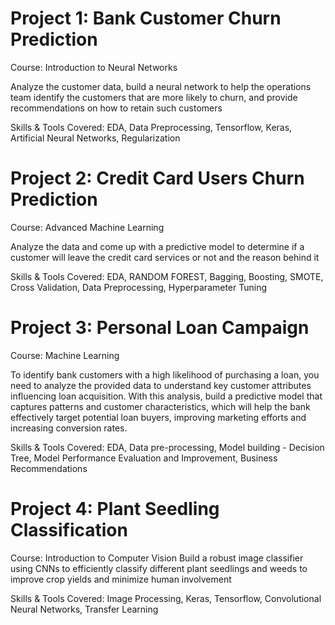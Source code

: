 # Project 1: Bank Customer Churn Prediction

Course: Introduction to Neural Networks

Analyze the customer data, build a neural network to help the operations team identify the customers that are more likely to churn, and provide recommendations on how to retain such customers

Skills & Tools Covered: 
EDA,
Data Preprocessing,
Tensorflow,
Keras,
Artificial Neural Networks,
Regularization

# Project 2: Credit Card Users Churn Prediction

Course: Advanced Machine Learning

Analyze the data and come up with a predictive model to determine if a customer will leave the credit card services or not and the reason behind it

Skills & Tools Covered:
EDA,
RANDOM FOREST,
Bagging,
Boosting,
SMOTE,
Cross Validation,
Data Preprocessing,
Hyperparameter Tuning

# Project 3: Personal Loan Campaign

Course: Machine Learning

To identify bank customers with a high likelihood of purchasing a loan, you need to analyze the provided data to understand key customer attributes influencing loan acquisition. With this analysis, build a predictive model that captures patterns and customer characteristics, which will help the bank effectively target potential loan buyers, improving marketing efforts and increasing conversion rates.

Skills & Tools Covered:
EDA,
Data pre-processing,
Model building - Decision Tree,
Model Performance Evaluation and Improvement,
Business Recommendations


# Project 4: Plant Seedling Classification

Course: Introduction to Computer Vision
Build a robust image classifier using CNNs to efficiently classify different plant seedlings and weeds to improve crop yields and minimize human involvement

Skills & Tools Covered:
Image Processing,
Keras,
Tensorflow,
Convolutional Neural Networks,
Transfer Learning

